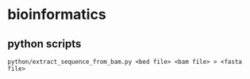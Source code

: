 # bioinformatics
## python scripts
`python/extract_sequence_from_bam.py <bed file> <bam file> > <fasta file>`
